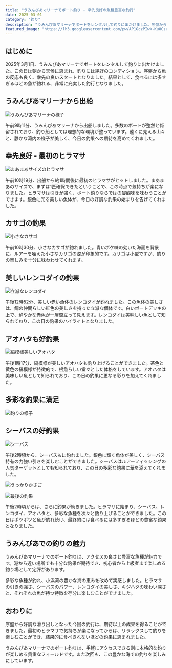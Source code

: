 ```yaml
---
title: "うみんぴあマリーナでボート釣り - 幸先良好の魚種豊富な釣行"
date: 2025-03-01
category: "釣り"
description: "うみんぴあマリーナでボートをレンタルして釣りに出かけました。序盤からヒラマサが釣れる幸先の良いスタートで、その後も多彩な魚種が釣れる充実した釣行となりました。"
featured_image: "https://lh3.googleusercontent.com/pw/AP1GczPIwk-Ku8CzujUhQqV0SunJkHqX5qLwMMRfiE3Lr_QDt7IPqChK4vulYN-83ApHhvKWnM_Llrbcyu9ocy4YdVTvsqvd2MKlwzQRkaXeT36rsV_7xkr9BtKx2n_-mU-Noq9Zf-mXpKvdEC_h2TFDK21mcA=s800-no-gm?authuser=0"
---
```


<!-- Google Photos元URL: https://photos.app.goo.gl/c1aW875ihP7HMuPn8 -->

## はじめに

2025年3月1日、うみんぴあマリーナでボートをレンタルして釣りに出かけました。この日は朝から天候に恵まれ、釣りには絶好のコンディション。序盤から魚の反応も良く、幸先の良いスタートとなりました。結果として、食べるには多すぎるほどの魚が釣れる、非常に充実した釣行となりました。

## うみんぴあマリーナから出船

![うみんぴあマリーナの様子](https://lh3.googleusercontent.com/pw/AP1GczP5W9r1Hm3l7X_no5D4zkWa1qAfOJwdrtoIlmvQPGEg3fnPhOk_X1dzdyteBGGU5G7nH_GUVFkyJCKB0OJ0GgN7Jzc0W_P5YFfLNa-Av7OeL6t1CwJCMB2NRAofk5ZvAp4R86s6Z65p8Q2LV4igl9b4tQ=s800-no-gm?authuser=0)

午前9時11分、うみんぴあマリーナから出船しました。多数のボートが整然と係留されており、釣り船としては理想的な環境が整っています。遠くに見える山々と、静かな湾内の様子が美しく、今日の釣果への期待を高めてくれました。

## 幸先良好 - 最初のヒラマサ

![まあまあサイズのヒラマサ](https://lh3.googleusercontent.com/pw/AP1GczPIwk-Ku8CzujUhQqV0SunJkHqX5qLwMMRfiE3Lr_QDt7IPqChK4vulYN-83ApHhvKWnM_Llrbcyu9ocy4YdVTvsqvd2MKlwzQRkaXeT36rsV_7xkr9BtKx2n_-mU-Noq9Zf-mXpKvdEC_h2TFDK21mcA=s800-no-gm?authuser=0)

午前10時19分、出船から約1時間後に最初のヒラマサがヒットしました。まあまあのサイズで、まずは1匹確保できたということで、この時点で気持ちが楽になりました。ヒラマサは引きが強く、ボート釣りならではの醍醐味を味わうことができます。銀色に光る美しい魚体が、今日の好調な釣果の始まりを告げてくれました。

## カサゴの釣果

![小さなカサゴ](https://lh3.googleusercontent.com/pw/AP1GczOAVdodpr8EyPkhvWLTfU4PY5rrQU0FPziGnTOOtaE8KJ7XP-Pd47Meo1WIKpr47cicBECuqJpDcTYqiiT3o3yq54ek3gxNA5u1J_M1bgiBdIiQHryPMX2t4P9GIwpgbJSGaabu1MLq5l03Fxhl8ycsHw=s800-no-gm?authuser=0)

午前10時30分、小さなカサゴが釣れました。青いボケ味の効いた海面を背景に、ルアーを咥えた小さなカサゴの姿が印象的です。カサゴは小型ですが、釣りの楽しみを十分に味わわせてくれます。

## 美しいレンコダイの釣果

![立派なレンコダイ](https://lh3.googleusercontent.com/pw/AP1GczM4YEdowRIWBWb00dmgpeYqnjtjvTWD5I3Nz_Er8xHYwxZ76qqvf58fdMG3bvgBC-78FMHcxDZPH400qvO4YPj5dGG-IoVdW9jPKIRNbAzR_enARtlVw4MHVEZo6JpW_FCOdYo8UgMaq1flXuKvDMZN_w=s800-no-gm?authuser=0)

午後12時52分、美しい赤い魚体のレンコダイが釣れました。この魚体の美しさは、鯛の仲間らしい紅色の美しさを持った立派な個体です。白いボートデッキの上で、鮮やかな赤色が一層際立って見えます。レンコダイは美味しい魚として知られており、この日の釣果のハイライトとなりました。

## アオハタも好釣果

![縞模様美しいアオハタ](https://lh3.googleusercontent.com/pw/AP1GczMHaAH5syFr-WuAKL8YU41UaBZFeN3-0hsVykASKF3rrNGFH56l4rjo32Kd2dVLOXwwkWw6WGQRuICJuvx9jw-Q9pVxXQ1gAio0DtifgEkIagljwlcExCeSQiNR7AtPnBOux7FmXgu5UqWp7CKHCJ9x8w=s800-no-gm?authuser=0)

午後1時17分、縞模様が美しいアオハタも釣り上げることができました。茶色と黄色の縞模様が特徴的で、根魚らしい堂々とした体格をしています。アオハタは美味しい魚として知られており、この日の釣果に更なる彩りを加えてくれました。

## 多彩な釣果に満足

![釣りの様子](https://lh3.googleusercontent.com/pw/AP1GczOlt78gIwvM9YwzALvR_Hk-upPQvjSp4BLRL1GSTe95AxK-XXlCM_oQDoM5lQkOj_kx0OFroDtByBYRxqTjpYG3Z-oOlOg7_8hcAh4iIJ0PizxLyVWA_tHNvjYDSYiCRAANpzEeTZIWceYnvuhCk20l8g=s800-no-gm?authuser=0)

## シーバスの好釣果

![シーバス](https://lh3.googleusercontent.com/pw/AP1GczPChBNNP0NvGwQYxPbu5a6jM8KTXmGv4OifZn9nuZBpty4YikvvzZwutE9Xq2MPyX77oTYkhw1jRH4mNWLw7Z1_NcbpeQEZCY-aDBpAYoUOxdfAt86gjL4z174jBQju6uLKp-w06P7dk10b2VAOso88mw=s800-no-gm?authuser=0)

午後2時頃から、シーバスもに釣れました。銀色に輝く魚体が美しく、シーバス特有の力強い引きを楽しむことができました。シーバスはルアーフィッシングの人気ターゲットとしても知られており、この日の多彩な釣果に華を添えてくれました。


![うっかりかさご](https://lh3.googleusercontent.com/pw/AP1GczPRWC3aF1CQgqxMNX4rM6_ApwPvvpgReC8geq6lEWzOp3_JmXAbTX43gbY0UCs31aUViAaPg1sLj2h4vik1V3p6LiXXQNjpIx_q1xBbZRowP7HxEWKNN4C1fRVecbZU5fGw7RtGRi2hcRFSd9yD_rycNA=s800-no-gm?authuser=0)

![最後の釣果](https://lh3.googleusercontent.com/pw/AP1GczMmeHYsJIoG7g-4AHJR8HdotIoPsaQqpm5GtsngtxEQSklEUjLthZcXoM1SqwechjBOSx5IuWzaY6Q6T7PtyEO6czfQ2uCxRCENI1FMpc2mrOH4DLNSgOL5dByZ1HFfuhJwOYyF4yOsbbgKTgxCAZ4RXQ=s800-no-gm?authuser=0)

午後2時頃からは、さらに釣果が続きました。ヒラマサに始まり、シーバス、レンコダイ、アオハタと、多彩な魚種を次々と釣り上げることができました。この日はポツポツと魚が釣れ続け、最終的には食べるには多すぎるほどの豊富な釣果となりました。

## うみんぴあでの釣りの魅力

うみんぴあマリーナでのボート釣りは、アクセスの良さと豊富な魚種が魅力です。港から近い場所でも十分な釣果が期待でき、初心者から上級者まで楽しめる釣り場として定評があります。

多彩な魚種が釣れ、小浜湾の豊かな海の恵みを改めて実感しました。ヒラマサの引きの強さ、シーバスのパワー、レンコダイの美しさ、キジハタの味わい深さと、それぞれの魚が持つ特徴を存分に楽しむことができました。

## おわりに

序盤から好調な滑り出しとなった今回の釣行は、期待以上の成果を得ることができました。最初のヒラマサで気持ちが楽になってからは、リラックスして釣りを楽しむことができ、結果的に食べきれないほどの釣果に恵まれました。

うみんぴあマリーナでのボート釣りは、手軽にアクセスできる割に本格的な釣りが楽しめる貴重なフィールドです。また次回も、この豊かな海での釣りを楽しみにしています。